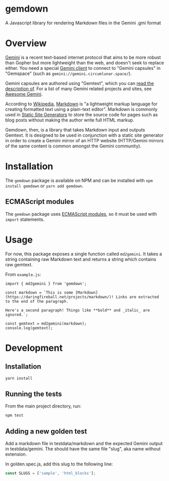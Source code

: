 # gemdown

A Javascript library for rendering Markdown files in the Gemini .gmi format

# Overview

[Gemini](https://gemini.circumlunar.space/) is a recent text-based internet protocol that aims to be more robust than Gopher but more lightweight than the web, and doesn't seek to replace either. You need a special [Gemini client](https://github.com/kr1sp1n/awesome-gemini#clients) to connect to "Gemini capsules" in "Gemspace" (such as `gemini://gemini.circumlunar.space/`).

Gemini capsules are authored using "Gemtext", which you can [read the description of](https://gemini.circumlunar.space/docs/gemtext.gmi). For a list of many Gemini related projects and sites, see [Awesome Gemini](https://github.com/kr1sp1n/awesome-gemini).

According to [Wikipedia](https://en.wikipedia.org/wiki/Markdown), [Markdown](https://daringfireball.net/projects/markdown/) is "a lightweight markup language for creating formatted text using a plain-text editor". Markdown is commonly used in [Static Site Generators](https://www.cloudflare.com/learning/performance/static-site-generator/) to store the source code for pages such as blog posts without making the author write full HTML markup.

Gemdown, then, is a library that takes Markdown input and outputs Gemtext. It is designed to be used in conjunction with a static site generator in order to create a Gemini mirror of an HTTP website (HTTP/Gemini mirrors of the same content is common amongst the Gemini community).

# Installation

The `gemdown` package is available on NPM and can be installed with `npm install gemdown` or `yarn add gemdown`.

## ECMAScript modules

The `gemdown` package uses [ECMAScript modules](https://nodejs.org/api/esm.html), so it must be used with `import` statements.

# Usage

For now, this package exposes a single function called `md2gemini`. It takes a string containing raw Markdown text and returns a string which contains raw gemtext.

From `example.js`:

```
import { md2gemini } from 'gemdown';

const markdown = `This is some [Markdown](https://daringfireball.net/projects/markdown/)! Links are extracted to the end of the paragraph.

Here's a second paragraph! Things like **bold** and _italic_ are ignored.`;

const gemtext = md2gemini(markdown);
console.log(gemtext);
```

# Development

## Installation

```bash
yarn install
```

## Running the tests

From the main project directory, run:

```bash
npm test
```

## Adding a new golden test

Add a markdown file in testdata/markdown and the expected Gemini output in testdata/gemini.
The should have the same file "slug", aka name without extension.

In golden.spec.js, add this slug to the following line:

```js
const SLUGS = ['sample', 'html_blocks'];
```
